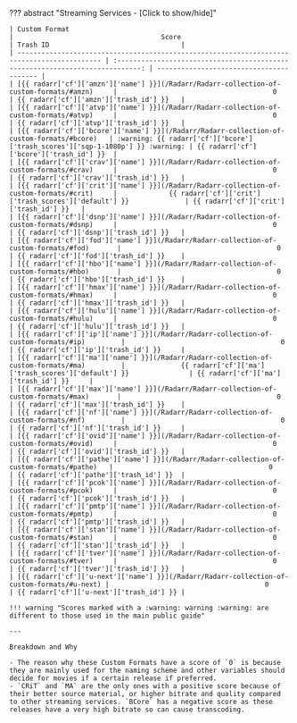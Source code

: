 ??? abstract "Streaming Services - [Click to show/hide]"

    | Custom Format                                                                               |                                     Score                                      | Trash ID                                 |
    | ------------------------------------------------------------------------------------------- | :----------------------------------------------------------------------------: | ---------------------------------------- |
    | [{{ radarr['cf']['amzn']['name'] }}](/Radarr/Radarr-collection-of-custom-formats/#amzn)     |                                       0                                        | {{ radarr['cf']['amzn']['trash_id'] }}   |
    | [{{ radarr['cf']['atvp']['name'] }}](/Radarr/Radarr-collection-of-custom-formats/#atvp)     |                                       0                                        | {{ radarr['cf']['atvp']['trash_id'] }}   |
    | [{{ radarr['cf']['bcore']['name'] }}](/Radarr/Radarr-collection-of-custom-formats/#bcore)   | :warning: {{ radarr['cf']['bcore']['trash_scores']['sqp-1-1080p'] }} :warning: | {{ radarr['cf']['bcore']['trash_id'] }}  |
    | [{{ radarr['cf']['crav']['name'] }}](/Radarr/Radarr-collection-of-custom-formats/#crav)     |                                       0                                        | {{ radarr['cf']['crav']['trash_id'] }}   |
    | [{{ radarr['cf']['crit']['name'] }}](/Radarr/Radarr-collection-of-custom-formats/#crit)     |             {{ radarr['cf']['crit']['trash_scores']['default'] }}              | {{ radarr['cf']['crit']['trash_id'] }}   |
    | [{{ radarr['cf']['dsnp']['name'] }}](/Radarr/Radarr-collection-of-custom-formats/#dsnp)     |                                       0                                        | {{ radarr['cf']['dsnp']['trash_id'] }}   |
    | [{{ radarr['cf']['fod']['name'] }}](/Radarr/Radarr-collection-of-custom-formats/#fod)       |                                       0                                        | {{ radarr['cf']['fod']['trash_id'] }}    |
    | [{{ radarr['cf']['hbo']['name'] }}](/Radarr/Radarr-collection-of-custom-formats/#hbo)       |                                       0                                        | {{ radarr['cf']['hbo']['trash_id'] }}    |
    | [{{ radarr['cf']['hmax']['name'] }}](/Radarr/Radarr-collection-of-custom-formats/#hmax)     |                                       0                                        | {{ radarr['cf']['hmax']['trash_id'] }}   |
    | [{{ radarr['cf']['hulu']['name'] }}](/Radarr/Radarr-collection-of-custom-formats/#hulu)     |                                       0                                        | {{ radarr['cf']['hulu']['trash_id'] }}   |
    | [{{ radarr['cf']['ip']['name'] }}](/Radarr/Radarr-collection-of-custom-formats/#ip)         |                                       0                                        | {{ radarr['cf']['ip']['trash_id'] }}     |
    | [{{ radarr['cf']['ma']['name'] }}](/Radarr/Radarr-collection-of-custom-formats/#ma)         |              {{ radarr['cf']['ma']['trash_scores']['default'] }}               | {{ radarr['cf']['ma']['trash_id'] }}     |
    | [{{ radarr['cf']['max']['name'] }}](/Radarr/Radarr-collection-of-custom-formats/#max)       |                                       0                                        | {{ radarr['cf']['max']['trash_id'] }}    |
    | [{{ radarr['cf']['nf']['name'] }}](/Radarr/Radarr-collection-of-custom-formats/#nf)         |                                       0                                        | {{ radarr['cf']['nf']['trash_id'] }}     |
    | [{{ radarr['cf']['ovid']['name'] }}](/Radarr/Radarr-collection-of-custom-formats/#ovid)     |                                       0                                        | {{ radarr['cf']['ovid']['trash_id'] }}   |
    | [{{ radarr['cf']['pathe']['name'] }}](/Radarr/Radarr-collection-of-custom-formats/#pathe)   |                                       0                                        | {{ radarr['cf']['pathe']['trash_id'] }}  |
    | [{{ radarr['cf']['pcok']['name'] }}](/Radarr/Radarr-collection-of-custom-formats/#pcok)     |                                       0                                        | {{ radarr['cf']['pcok']['trash_id'] }}   |
    | [{{ radarr['cf']['pmtp']['name'] }}](/Radarr/Radarr-collection-of-custom-formats/#pmtp)     |                                       0                                        | {{ radarr['cf']['pmtp']['trash_id'] }}   |
    | [{{ radarr['cf']['stan']['name'] }}](/Radarr/Radarr-collection-of-custom-formats/#stan)     |                                       0                                        | {{ radarr['cf']['stan']['trash_id'] }}   |
    | [{{ radarr['cf']['tver']['name'] }}](/Radarr/Radarr-collection-of-custom-formats/#tver)     |                                       0                                        | {{ radarr['cf']['tver']['trash_id'] }}   |
    | [{{ radarr['cf']['u-next']['name'] }}](/Radarr/Radarr-collection-of-custom-formats/#u-next) |                                       0                                        | {{ radarr['cf']['u-next']['trash_id'] }} |

    !!! warning "Scores marked with a :warning: warning :warning: are different to those used in the main public guide"

    ---

    Breakdown and Why

    - The reason why these Custom Formats have a score of `0` is because they are mainly used for the naming scheme and other variables should decide for movies if a certain release if preferred.
    - `CRiT` and `MA` are the only ones with a positive score because of their better source material, or higher bitrate and quality compared to other streaming services. `BCore` has a negative score as these releases have a very high bitrate so can cause transcoding.
